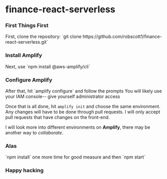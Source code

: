 # finance-react-serverless
<h3> First Things First </h3>
<p>First, clone the repository: `git clone https://github.com/robscott1/finance-react-serverless.git`</p>

<h3>Install Amplify</h3>
Next, use `npm install @aws-amplify/cli`

<h3>Configure Amplify</h3>
After that, hit `amplify configure` and follow the prompts
You will likely use your IAM console-- give yourself administrator access

Once that is all done, hit `amplify init` and choose the same environment. Any changes will have to be done through pull requests. I will only accept pull requests that have changes on the front-end.

I will look more into different environments on **Amplify**, there may be another way to *collaborate*.
  
<h3>Alas</h3>
`npm install` one more time for good measure and then `npm start`

<h3>Happy hacking</h3>
